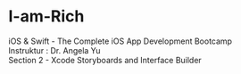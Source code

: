 # I-am-Rich

iOS & Swift - The Complete iOS App Development Bootcamp <br>
Instruktur : Dr. Angela Yu <br>
Section 2 - Xcode Storyboards and Interface Builder
